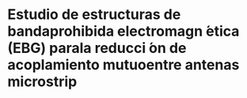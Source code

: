# Estudio de estructuras de bandaprohibida electromagn ́etica (EBG) parala reducci ́on de acoplamiento mutuoentre antenas microstrip
